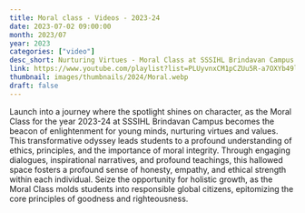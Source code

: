```yaml
---
title: Moral class - Videos - 2023-24
date: 2023-07-02 09:00:00
month: 2023/07
year: 2023
categories: ["video"]
desc_short: Nurturing Virtues - Moral Class at SSSIHL Brindavan Campus - Shaping Hearts, Illuminating Minds
link: https://www.youtube.com/playlist?list=PLUyvnxCM1pCZUu5R-a7OXYb49lJLc3-ea
thumbnail: images/thumbnails/2024/Moral.webp
draft: false
---
```


 Launch into a journey where the spotlight shines on character, as the Moral Class for the year 2023-24 at SSSIHL Brindavan Campus becomes the beacon of enlightenment for young minds, nurturing virtues and values. This transformative odyssey leads students to a profound understanding of ethics, principles, and the importance of moral integrity. Through engaging dialogues, inspirational narratives, and profound teachings, this hallowed space fosters a profound sense of honesty, empathy, and ethical strength within each individual. Seize the opportunity for holistic growth, as the Moral Class molds students into responsible global citizens, epitomizing the core principles of goodness and righteousness.

